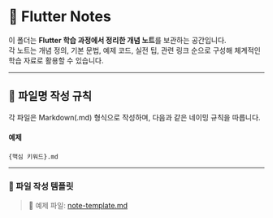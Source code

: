 # 📖 Flutter Notes  

이 폴더는 **Flutter 학습 과정에서 정리한 개념 노트**를 보관하는 공간입니다.  
각 노트는 개념 정의, 기본 문법, 예제 코드, 실전 팁, 관련 링크 순으로 구성해 체계적인 학습 자료로 활용할 수 있습니다.

---

## 📌 파일명 작성 규칙

각 파일은 Markdown(.md) 형식으로 작성하며, 다음과 같은 네이밍 규칙을 따릅니다.

#### 예제

```text
{핵심 키워드}.md
```

---

### 📌 파일 작성 템플릿

> 📄 예제 파일: [note-template.md](/common/templates/note-template.md)
